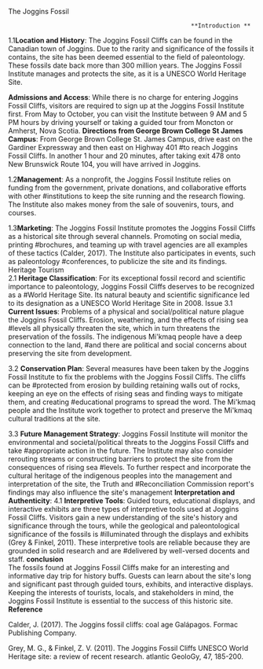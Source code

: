The Joggins Fossil 

                                                        **Introduction **         

1.1**Location and History**: The Joggins Fossil Cliffs can be found in the Canadian town of Joggins. Due to the rarity and significance of the fossils it contains,
the site has been deemed essential to the field of paleontology. These fossils date back more than 300 million years. The Joggins Fossil Institute manages and 
protects the site, as it is a UNESCO World Heritage Site.
 
**Admissions and Access**: While there is no charge for entering Joggins Fossil Cliffs, visitors are required to sign up at the Joggins Fossil Institute first. From May 
to October, you can visit the Institute between 9 AM and 5 PM hours by driving yourself or taking a guided tour from Moncton or Amherst, Nova Scotia.
**Directions from George Brown College St James Campus**: From George Brown College St. James Campus, drive east on the Gardiner Expressway and then east on Highway 401 #to reach Joggins Fossil Cliffs. In another 1 hour and 20 minutes, after taking exit 478 onto New Brunswick Route 104, you will have arrived in Joggins.

1.2**Management**: As a nonprofit, the Joggins Fossil Institute relies on funding from the government, private donations, and collaborative efforts with other #institutions to keep the site running and the research flowing. The Institute also makes money from the sale of souvenirs, tours, and courses.

1.3**Marketing**: The Joggins Fossil Institute promotes the Joggins Fossil Cliffs as a historical site through several channels. Promoting on social media, printing #brochures, and teaming up with travel agencies are all examples of these tactics (Calder, 2017). The Institute also participates in events, such as paleontology #conferences, to publicize the site and its findings.
 Heritage Tourism  
    2.1 **Heritage Classification**: For its exceptional fossil record and scientific importance to paleontology, Joggins Fossil Cliffs deserves to be recognized as a #World Heritage Site. Its natural beauty and scientific significance led to its designation as a UNESCO World Heritage Site in 2008.
Issue
    3.1 **Current Issues**: Problems of a physical and social/political nature plague the Joggins Fossil Cliffs. Erosion, weathering, and the effects of rising sea #levels all physically threaten the site, which in turn threatens the preservation of the fossils. The indigenous Mi'kmaq people have a deep connection to the land, #and there are political and social concerns about preserving the site from development.
    
3.2 **Conservation Plan**: Several measures have been taken by the Joggins Fossil Institute to fix the problems with the Joggins Fossil Cliffs. The cliffs can be #protected from erosion by building retaining walls out of rocks, keeping an eye on the effects of rising seas and finding ways to mitigate them, and creating #educational programs to spread the word. The Mi'kmaq people and the Institute work together to protect and preserve the Mi'kmaq cultural traditions at the site.

3.3 **Future Management Strategy**: Joggins Fossil Institute will monitor the environmental and societal/political threats to the Joggins Fossil Cliffs and take #appropriate action in the future. The Institute may also consider rerouting streams or constructing barriers to protect the site from the consequences of rising sea #levels. To further respect and incorporate the cultural heritage of the indigenous peoples into the management and interpretation of the site, the Truth and #Reconciliation Commission report's findings may also influence the site's management
                                                                      **Interpretation and Authenticity**:
    4.1 **Interpretive Tools**: Guided tours, educational displays, and interactive exhibits are three types of interpretive tools used at Joggins Fossil Cliffs. Visitors gain a new understanding of the site's history and significance through the tours, while the geological and paleontological significance of the fossils is #illuminated through the displays and exhibits (Grey & Finkel, 2011). These interpretive tools are reliable because they are grounded in solid research and are #delivered by well-versed docents and staff.			                                                                                                                                              **conclusion**                                                                                                                              
The fossils found at Joggins Fossil Cliffs make for an interesting and informative day trip for history buffs. Guests can learn about the site's long and significant past through guided tours, exhibits, and interactive displays. Keeping the interests of tourists, locals, and stakeholders in mind, the Joggins Fossil Institute is essential to the success of this historic site.
                                                                       **Reference**
								       
Calder, J. (2017). The Joggins fossil cliffs: coal age Galápagos. Formac Publishing Company.

Grey, M. G., & Finkel, Z. V. (2011). The Joggins Fossil Cliffs UNESCO World Heritage site: a review of recent research. atlantic GeoloGy, 47, 185-200.



